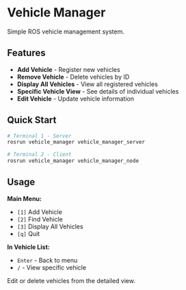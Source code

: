 # Vehicle Manager

Simple ROS vehicle management system.

## Features

- **Add Vehicle** - Register new vehicles
- **Remove Vehicle** - Delete vehicles by ID  
- **Display All Vehicles** - View all registered vehicles
- **Specific Vehicle View** - See details of individual vehicles
- **Edit Vehicle** - Update vehicle information

## Quick Start

```bash
# Terminal 1 - Server
rosrun vehicle_manager vehicle_manager_server

# Terminal 2 - Client  
rosrun vehicle_manager vehicle_manager_node
```

## Usage

**Main Menu:**
- `[1]` Add Vehicle
- `[2]` Find Vehicle  
- `[3]` Display All Vehicles
- `[q]` Quit

**In Vehicle List:**
- `Enter` - Back to menu
- `/` - View specific vehicle

Edit or delete vehicles from the detailed view.
